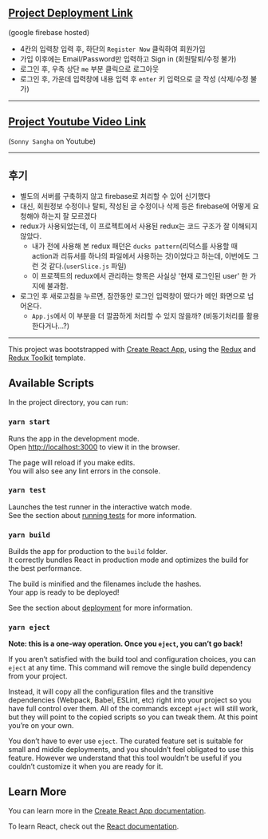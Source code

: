 ## [Project Deployment Link](https://linkedin-clone-1eb4c.web.app/)

(google firebase hosted)

- 4칸의 입력창 입력 후, 하단의 `Register Now` 클릭하여 회원가입
- 가입 이후에는 Email/Password만 입력하고 Sign in (회원탈퇴/수정 불가)
- 로그인 후, 우측 상단 `me` 부분 클릭으로 로그아웃
- 로그인 후, 가운데 입력창에 내용 입력 후 `enter` 키 입력으로 글 작성 (삭제/수정 불가)

---

## [Project Youtube Video Link](https://www.youtube.com/watch?v=QaYts9sPmcY&t=5582s)

(`Sonny Sangha` on Youtube)

---

## 후기

- 별도의 서버를 구축하지 않고 firebase로 처리할 수 있어 신기했다
- 대신, 회원정보 수정이나 탈퇴, 작성된 글 수정이나 삭제 등은 firebase에 어떻게 요청해야 하는지 잘 모르겠다
- redux가 사용되었는데, 이 프로젝트에서 사용된 redux는 코드 구조가 잘 이해되지 않았다.
  - 내가 전에 사용해 본 redux 패던은 `ducks pattern`(리덕스를 사용할 때 action과 리듀서를 하나의 파일에서 사용하는 것)이었다고 하는데, 이번에도 그런 것 같다.(`userSlice.js` 파일)
  - 이 프로젝트의 redux에서 관리하는 항목은 사실상 '현재 로그인된 user' 한 가지에 불과함.
- 로그인 후 새로고침을 누르면, 잠깐동안 로그인 입력창이 떴다가 메인 화면으로 넘어온다.
  - `App.js`에서 이 부분을 더 깔끔하게 처리할 수 있지 않을까? (비동기처리를 활용한다거나...?)

---

This project was bootstrapped with [Create React App](https://github.com/facebook/create-react-app), using the [Redux](https://redux.js.org/) and [Redux Toolkit](https://redux-toolkit.js.org/) template.

## Available Scripts

In the project directory, you can run:

### `yarn start`

Runs the app in the development mode.<br />
Open [http://localhost:3000](http://localhost:3000) to view it in the browser.

The page will reload if you make edits.<br />
You will also see any lint errors in the console.

### `yarn test`

Launches the test runner in the interactive watch mode.<br />
See the section about [running tests](https://facebook.github.io/create-react-app/docs/running-tests) for more information.

### `yarn build`

Builds the app for production to the `build` folder.<br />
It correctly bundles React in production mode and optimizes the build for the best performance.

The build is minified and the filenames include the hashes.<br />
Your app is ready to be deployed!

See the section about [deployment](https://facebook.github.io/create-react-app/docs/deployment) for more information.

### `yarn eject`

**Note: this is a one-way operation. Once you `eject`, you can’t go back!**

If you aren’t satisfied with the build tool and configuration choices, you can `eject` at any time. This command will remove the single build dependency from your project.

Instead, it will copy all the configuration files and the transitive dependencies (Webpack, Babel, ESLint, etc) right into your project so you have full control over them. All of the commands except `eject` will still work, but they will point to the copied scripts so you can tweak them. At this point you’re on your own.

You don’t have to ever use `eject`. The curated feature set is suitable for small and middle deployments, and you shouldn’t feel obligated to use this feature. However we understand that this tool wouldn’t be useful if you couldn’t customize it when you are ready for it.

## Learn More

You can learn more in the [Create React App documentation](https://facebook.github.io/create-react-app/docs/getting-started).

To learn React, check out the [React documentation](https://reactjs.org/).
